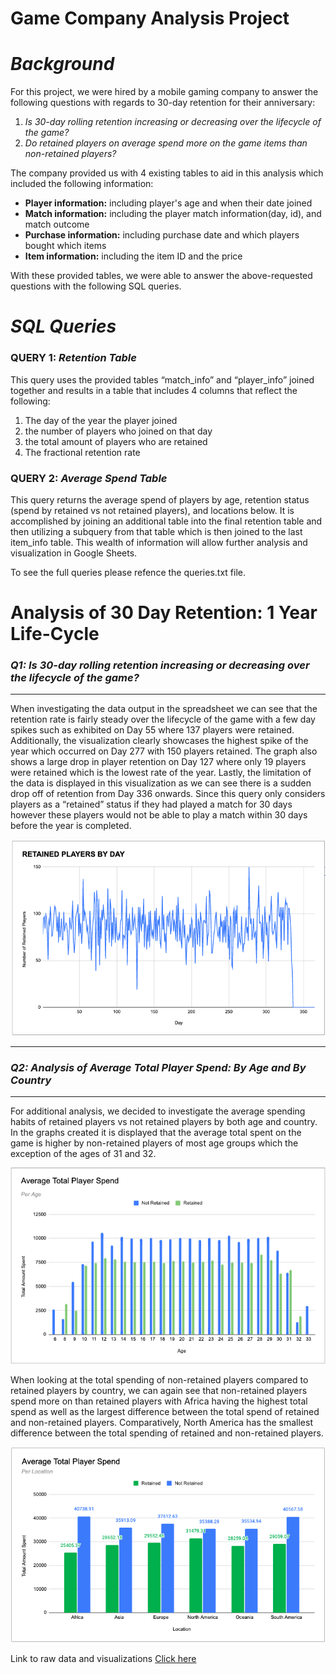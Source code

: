 # Game Company Analysis Project
# *Background*

For this project, we were hired by a mobile gaming company to answer the following questions with regards to 30-day retention for their anniversary:

1. *Is 30-day rolling retention increasing or decreasing over the lifecycle of the game?*
2. *Do retained players on average spend more on the game items than non-retained players?*

The company provided us with 4 existing tables to aid in this analysis which included the following information: 

- **Player information:** including player's age and when their date joined
- **Match information:** including the player match information(day, id), and match outcome
- **Purchase information:** including purchase date and which players bought which items 
- **Item information:** including the item ID and the price

With these provided tables, we were able to answer the above-requested questions with the following SQL queries. 

# *SQL Queries*
### **QUERY 1:** *Retention Table*

This query uses the provided tables “match_info” and “player_info” joined together and results in a table that includes 4 columns that reflect the following: 

1. The day of the year the player joined 
2. the number of players who joined on that day 
3. the total amount of players who are retained 
4. The fractional retention rate


### **QUERY 2:** *Average Spend Table*

This query returns the average spend of players by age, retention status (spend by retained vs not retained players), and locations below. It is accomplished by joining an additional table into the final retention table and then utilizing a subquery from that table which is then joined to the last item_info table. This wealth of information will allow further analysis and visualization in Google Sheets. 

To see the full queries please refence the queries.txt file. 


# **Analysis of 30 Day Retention: 1 Year Life-Cycle**

### *Q1: Is 30-day rolling retention increasing or decreasing over the lifecycle of the game?*
---
When investigating the data output in the spreadsheet we can see that the retention rate is fairly steady over the lifecycle of the game with a few day spikes such as exhibited on Day 55 where 137 players were retained. Additionally, the visualization clearly showcases the highest spike of the year which occurred on Day 277 with 150 players retained. The graph also shows a large drop in player retention on Day 127 where only 19 players were retained which is the lowest rate of the year. Lastly, the limitation of the data is displayed in this visualization as we can see there is a sudden drop off of retention from Day 336 onwards. Since this query only considers players as a “retained” status if they had played a match for 30 days however these players would not be able to play a match within 30 days before the year is completed. 

![Visualization 1](./visualizations/GRAPH1_RetainedPlayers.png)

---

### *Q2: Analysis of Average Total Player Spend: By Age and By Country*
---
For additional analysis, we decided to investigate the average spending habits of retained players vs not retained players by both age and country. In the graphs created it is displayed that the average total spent on the game is higher by non-retained players of most age groups which the exception of the ages of 31 and 32.

![Visualization 2](./visualizations/CHART1_Age.png)

When looking at the total spending of non-retained players compared to retained players by country, we can again see that non-retained players spend more on than retained players with Africa having the highest total spend as well as the largest difference between the total spend of retained and non-retained players. Comparatively, North America has the smallest difference between the total spending of retained and non-retained players. 

![Visualization 3](./visualizations/CHART2_location.png)

Link to raw data and visualizations [Click here](https://docs.google.com/spreadsheets/d/13_7qYvvgnYuCScGAuoPgzHc_byxxTu7Z5PifQk5EJ4g/edit?usp=sharing)

